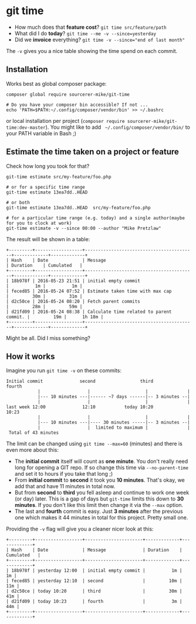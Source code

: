 # git time

- How much does that **feature cost**? `git time src/feature/path` 
- What did I do **today**? `git time --me -v --since=yesterday`
- Did we **invoice** everything? `git time -v --since="end of last month"`

The `-v` gives you a nice table showing the time spend on each commit.

## Installation

Works best as global composer package:

    composer global require sourcerer-mike/git-time
    
    # Do you have your composer bin accessible? If not ...
    echo 'PATH=$PATH:~/.config/composer/vendor/bin' >> ~/.bashrc

or local installation per project (`composer require sourcerer-mike/git-time:dev-master`).
You might like to add ` ~/.config/composer/vendor/bin/` to your PATH variable in Bash ;)


## Estimate the time taken on a project or feature

Check how long you took for that?

    git-time estimate src/my-feature/foo.php
    
    # or for a specific time range
    git-time estimate 13ea7dd..HEAD
    
    # or both
    git-time estimate 13ea7dd..HEAD  src/my-feature/foo.php
    
    # for a particular time range (e.g. today) and a single author(maybe for you to clock at work)
    git-time estimate -v --since 00:00 --author "Mike Pretzlaw"


The result will be shown in a table:

    +---------+------------------+------------------------------------------+-------------+-------------+
    | Hash    | Date             | Message                                  | Duration    | Cumulated   |
    +---------+------------------+------------------------------------------+-------------+-------------+
    | 18b978f | 2016-05-23 21:51 | initial empty commit                     |          1m |          1m |
    | feced85 | 2016-05-24 07:52 | Estimate taken time with max cap         |         30m |         31m |
    | d2c50ce | 2016-05-24 08:20 | Fetch parent commits                     |         28m |         59m |
    | d21fd09 | 2016-05-24 08:38 | Calculate time related to parent commit. |         19m |      1h 18m |
    +---------+------------------+------------------------------------------+-------------+-------------+


Might be all. Did I miss something?

## How it works

Imagine you run `git time -v` on these commits:

    Initial commit              second                 third          fourth
                |                  |                     |               |
                |--- 10 minutes ---|------ ~7 days ------|-- 3 minutes --|
                |                  |                     |               |
    last week 12:00              12:10           today 10:20           10:23
                |                  |                     |               |
                |--- 10 minutes ---|---- 30 minutes -----|-- 3 minutes --|
                |                  |  limited to maximum |               |
     Total of 43 minutes

The limit can be changed using `git time --max=60` (minutes)
and there is even more about this:

- The **initial commit** itself will count as **one minute**.
  You don't really need long for opening a GIT repo.
  If so change this time via `--no-parent-time` and set it to hours if you take that long ;)
- From **initial commit** to **second** it took you **10 minutes**.
  That's okay, we add that and have 11 minutes in total now.
- But from **second** to **third** you fell asleep and continue to work one week (or day) later.
  This is a gap of days but `git-time` limits this down to **30 minutes**.
  If you don't like this limit then change it via the `--max` option.
- The last and **fourth** commit is easy.
  Just **3 minutes** after the previous one which makes it 44 minutes in total for this project.
  Pretty small one.

Providing the `-v` flag will give you a cleaner nicer look at this:

    +---------+------------------+----------------------+-------------+-------------+
    | Hash    | Date             | Message              | Duration    | Cumulated   |
    +---------+------------------+----------------------+-------------+-------------+
    | 18b978f | yesterday 12:00  | initial empty commit |          1m |          1m |
    | feced85 | yesterday 12:10  | second               |         10m |         11m |
    | d2c50ce | today 10:20      | third                |         30m |         41m |
    | d21fd09 | today 10:23      | fourth               |          3m |         44m |
    +---------+------------------+----------------------+-------------+-------------+
